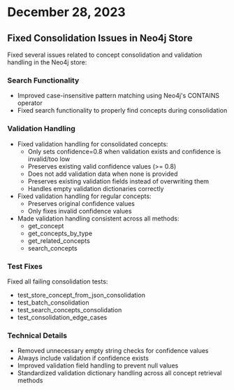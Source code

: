 # December 28, 2023

## Fixed Consolidation Issues in Neo4j Store

Fixed several issues related to concept consolidation and validation handling in the Neo4j store:

### Search Functionality
- Improved case-insensitive pattern matching using Neo4j's CONTAINS operator
- Fixed search functionality to properly find concepts during consolidation

### Validation Handling
- Fixed validation handling for consolidated concepts:
  - Only sets confidence=0.8 when validation exists and confidence is invalid/too low
  - Preserves existing valid confidence values (>= 0.8)
  - Does not add validation data when none is provided
  - Preserves existing validation fields instead of overwriting them
  - Handles empty validation dictionaries correctly
- Fixed validation handling for regular concepts:
  - Preserves original confidence values
  - Only fixes invalid confidence values
- Made validation handling consistent across all methods:
  - get_concept
  - get_concepts_by_type
  - get_related_concepts
  - search_concepts

### Test Fixes
Fixed all failing consolidation tests:
- test_store_concept_from_json_consolidation
- test_batch_consolidation
- test_search_concepts_consolidation
- test_consolidation_edge_cases

### Technical Details
- Removed unnecessary empty string checks for confidence values
- Always include validation if confidence exists
- Improved validation field handling to prevent null values
- Standardized validation dictionary handling across all concept retrieval methods
